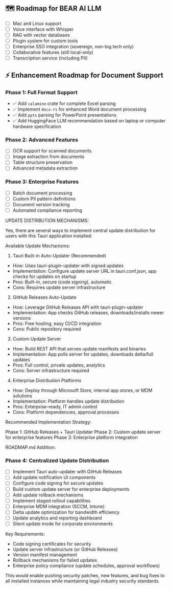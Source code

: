 ## 🗺️ Roadmap for BEAR AI LLM

- [ ] Mac and Linux support
- [ ] Voice interface with Whisper
- [ ] RAG with vector databases
- [ ] Plugin system for custom tools
- [ ] Enterprise SSO integration (sovereign, non-big tech only)
- [ ] Collaborative features (still local-only)
- [ ] Transcription service (including PII)

## ⚡ Enhancement Roadmap for Document Support

### Phase 1: Full Format Support
- ✅ Add `calamine` crate for complete Excel parsing
- ✅ Implement `docx-rs` for enhanced Word document processing
- ✅ Add `pptx` parsing for PowerPoint presentations
- ✅ Add HuggingFace LLM recommendation based on laptop or computer hardware specification

### Phase 2: Advanced Features
- [ ] OCR support for scanned documents
- [ ] Image extraction from documents
- [ ] Table structure preservation
- [ ] Advanced metadata extraction

### Phase 3: Enterprise Features
- [ ] Batch document processing
- [ ] Custom PII pattern definitions
- [ ] Document version tracking
- [ ] Automated compliance reporting

UPDATE DISTRIBUTION MECHANISMS:

  Yes, there are several ways to implement central update distribution for users with this Tauri application
  installed:

  Available Update Mechanisms:

  1. Tauri Built-in Auto-Updater (Recommended)

  - How: Uses tauri-plugin-updater with signed updates
  - Implementation: Configure update server URL in tauri.conf.json, app checks for updates on startup
  - Pros: Built-in, secure (code signing), automatic
  - Cons: Requires update server infrastructure

  2. GitHub Releases Auto-Update

  - How: Leverage GitHub Releases API with tauri-plugin-updater
  - Implementation: App checks GitHub releases, downloads/installs newer versions
  - Pros: Free hosting, easy CI/CD integration
  - Cons: Public repository required

  3. Custom Update Server

  - How: Build REST API that serves update manifests and binaries
  - Implementation: App polls server for updates, downloads delta/full updates
  - Pros: Full control, private updates, analytics
  - Cons: Server infrastructure required

  4. Enterprise Distribution Platforms

  - How: Deploy through Microsoft Store, internal app stores, or MDM solutions
  - Implementation: Platform handles update distribution
  - Pros: Enterprise-ready, IT admin control
  - Cons: Platform dependencies, approval processes

  Recommended Implementation Strategy:

  Phase 1: GitHub Releases + Tauri Updater
  Phase 2: Custom update server for enterprise features
  Phase 3: Enterprise platform integration

  ROADMAP.md Addition:

  ### Phase 4: Centralized Update Distribution
  - [ ] Implement Tauri auto-updater with GitHub Releases
  - [ ] Add update notification UI components
  - [ ] Configure code signing for secure updates
  - [ ] Build custom update server for enterprise deployments
  - [ ] Add update rollback mechanisms
  - [ ] Implement staged rollout capabilities
  - [ ] Enterprise MDM integration (SCCM, Intune)
  - [ ] Delta update optimization for bandwidth efficiency
  - [ ] Update analytics and reporting dashboard
  - [ ] Silent update mode for corporate environments

  Key Requirements:
  - Code signing certificates for security
  - Update server infrastructure (or GitHub Releases)
  - Version manifest management
  - Rollback mechanisms for failed updates
  - Enterprise policy compliance (update schedules, approval workflows)

  This would enable pushing security patches, new features, and bug fixes to all installed instances while
  maintaining legal industry security standards.